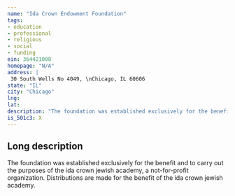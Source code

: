```yaml
---
name: "Ida Crown Endowment Foundation"
tags:
- education
- professional
- religious
- social
- funding
ein: 364421008
homepage: "N/A"
address: |
 30 South Wells No 4049, \nChicago, IL 60606
state: "IL"
city: "Chicago"
lng: 
lat: 
description: "The foundation was established exclusively for the benefit and to carry out the purposes of the ida crown jewish academy, a not-for-profit organization. "
is_501c3: X
---
```


## Long description

The foundation was established exclusively for the benefit and to carry out the purposes of the ida crown jewish academy, a not-for-profit organization. Distributions are made for the benefit of the ida crown jewish academy. 
